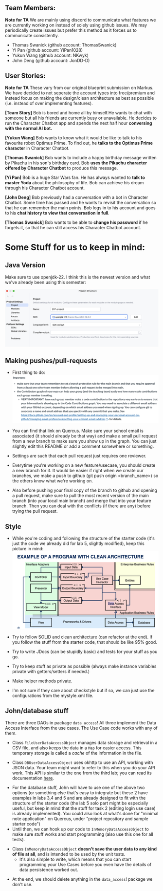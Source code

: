 ## Team Members:

**Note for TA** We are mainly using discord to communicate what features we are currently working on
instead of solely using github issues. We may periodically create issues but prefer this method as it
forces us to communicate consistently. 

- Thomas Swanick (github account: ThomasSwanick)
- Yi Pan (github account: YiPan1028)
- Yukun Wang (github account: NKwyk)
- John Deng (github account: JonDD-D)

## User Stories:

**Note for TA** These vary from our original blueprint submission on Markus. We have decided to not seperate
the account types into free/premium and instead focus on making the design/clean architecture
as best as possible (i.e. instead of over implementing features).

**[Team Story]** Bob is bored and home all by himself.He wants to chat with 
someone but all his friends are currently busy or unavailable. He decides to run the 
Character Chatbot app and spends the next half hour **conversing with the normal AI bot.**

**[Yukun Wang]** Bob wants to know what it would be like to talk to his favourite robot Optimus Prime. To find out,
he **talks to the Optimus Prime character** in Character Chatbot.

**[Thomas Swanick]** Bob wants to include a happy birthday message written by Pikachu in his son's
birthday card. Bob **uses the Pikachu character offered by Character Chatbot** to produce this message.

**[Yi Pan]** Bob is a huge Star Wars fan. He has always wanted to **talk to master Yoda** about the philosophy of life. Bob can achieve his dream through his Character Chatbot account.

**[John Deng]** Bob previously had a conversation with a bot in Character Chatbot. Some time has passed and he wants to revisit the conversation so that he can remember the main points. 
Bob logs in to his account and goes to his **chat history to view that conversation in full**.

**[Thomas Swanick]** Bob wants to be able to **change his password** if he forgets it,
so that he can still access his Character Chatbot account.

# Some Stuff for us to keep in mind:
## Java Version
Make sure to use openjdk-22. I think this is the newest version and what we've already been using this semester:

![version](images/207_vers.png)
## Making pushes/pull-requests
- First thing to do:
![prelim](images/prelim.png)

- You can find that link on Quercus. Make sure your school email is associated (it should already be that way)
and make a small pull request from a new branch to make sure you show up in the graph. You can just slightly edit this
README or add a comment somewhere or something.
- Settings are such that each pull request just requires one reviewer. 
- Everytime you're working on a new feature/usecase, you should create a new branch for it. It would be easier if right when we create
our branches, we make a push to github (git push origin <branch_name>) so the others know what we're working on.
- Also before pushing your final copy of the branch to github and opening a pull request,
make sure to pull the most recent version of the main branch (into your local main branch) and merge
that into your feature branch. Then you can deal with the conflicts (if there are any) before
trying the pull request.
## Style 

- While you're coding and following the structure of the starter code
(it's just the code we already did for lab 5, slightly modified), keep this picture in
mind:
  ![CA](images/CA.png)

- Try to follow SOLID and clean architecture (can refactor at the end). If you follow the stuff
from the starter code, that should be like 95% good.
- Try to write JDocs (can be stupidly basic) and tests for your stuff as you go.
- Try to keep stuff as private as possible (always make instance variables private
with getters/setters if needed.)
- Make helper methods private.
- I'm not sure if they care about checkstyle but if so, we can just use the
configurations from the mystyle.xml file.

## John/database stuff 
There are three DAOs in package `data_access`! All three implement the Data Access Interface
from the use cases. The Use Case code works with any of them.

* Class `FileUserDataAccessObject` manages data storage and retrieval in a
  CSV file, and also keeps the data in a `Map` for easier access. This temporary storage
  is called a *cache* of the information in the file.

* Class `DBUserDataAccessObject` uses okhttp to use an API, working with JSON data. Your team
  might want to refer to this when you do your API work. This API is similar to the one from the third lab;
  you can read its documentation
  [here](https://www.postman.com/cloudy-astronaut-813156/csc207-grade-apis-demo/documentation/fg3zkjm/5-password-protected-user).

- For the database stuff, John will have to use one of the above two options (or something else that's easy to integrate but these 2 have examples
in labs 3,4 and 5 and are already designed to fit with the structure of the starter code (the lab 5 solo part might be especially useful, but keep in mind
that the stuff for task 2 (editing login use case) is already implemented). You could also look at what's done for "minimal note application" 
on Quercus, under "project repository and sample starter code") 
- Until then, we can hook up our code to
  `InMemoryDataAccessObject` to make sure stuff works and start programming (also use this one for all tests).

* Class `InMemoryDataAccessObject` **doesn't save the user data to any kind of file at all**,
  and is intended to be used by the unit tests.
    * It's also simple to write, which means that you can start
      programming your Use Cases before you even have the details of data persistence worked out.
- At the end, we should delete anything in the `data_access`! package we don't use.